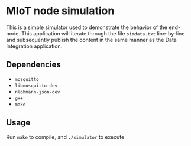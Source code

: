 # MIoT node simulation

This is a simple simulator used to demonstrate the behavior of the end-node. This application will iterate through the file `simdata.txt` line-by-line and subsequently publish the content in the same manner as the Data Integration application.

## Dependencies

* `mosquitto`
* `libmosquitto-dev`
* `nlohmann-json-dev`
* `g++` 
* `make`

## Usage

Run `make` to compile, and `./simulator` to execute

